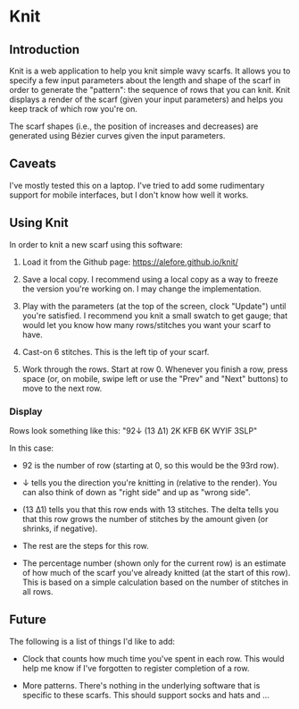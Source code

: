 # Knit

## Introduction

Knit is a web application to help you knit simple wavy scarfs.
It allows you to specify a few input parameters
about the length and shape of the scarf
in order to generate the "pattern":
the sequence of rows that you can knit.
Knit displays a render of the scarf
(given your input parameters)
and helps you keep track of which row you're on.

The scarf shapes (i.e., the position of increases and decreases)
are generated using Bézier curves given the input parameters.

## Caveats

I've mostly tested this on a laptop.
I've tried to add some rudimentary support for mobile interfaces,
but I don't know how well it works.

## Using Knit

In order to knit a new scarf using this software:

1. Load it from the Github page:
   https://alefore.github.io/knit/

2. Save a local copy.
   I recommend using a local copy
   as a way to freeze the version you're working on.
   I may change the implementation.

3. Play with the parameters (at the top of the screen,
   clock "Update")
   until you're satisfied.
   I recommend you knit a small swatch to get gauge;
   that would let you know how many rows/stitches you want your scarf to have.

4. Cast-on 6 stitches.
   This is the left tip of your scarf.

5. Work through the rows.
   Start at row 0.
   Whenever you finish a row, press space
   (or, on mobile, swipe left or use the "Prev" and "Next" buttons)
   to move to the next row.

### Display

Rows look something like this: "92↓ (13 Δ1) 2K KFB 6K WYIF 3SLP"

In this case:

* 92 is the number of row (starting at 0, so this would be the 93rd row).

* ↓ tells you the direction you're knitting in
  (relative to the render).
  You can also think of down as "right side"
  and up as "wrong side".

* (13 Δ1) tells you that this row ends with 13 stitches.
  The delta tells you that this row grows the number of stitches
  by the amount given
  (or shrinks, if negative).

* The rest are the steps for this row.

* The percentage number (shown only for the current row)
  is an estimate of how much of the scarf you've already knitted
  (at the start of this row).
  This is based on a simple calculation
  based on the number of stitches in all rows.

## Future

The following is a list of things I'd like to add:

* Clock that counts how much time you've spent in each row.
  This would help me know if I've forgotten to register completion of a row.

* More patterns.
  There's nothing in the underlying software that is specific to these scarfs.
  This should support socks and hats and …
